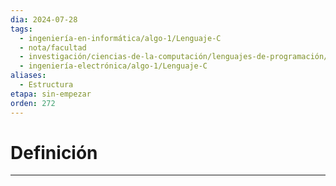 ```yaml
---
dia: 2024-07-28
tags:
  - ingeniería-en-informática/algo-1/Lenguaje-C
  - nota/facultad
  - investigación/ciencias-de-la-computación/lenguajes-de-programación/lenguaje-c
  - ingeniería-electrónica/algo-1/Lenguaje-C
aliases:
  - Estructura
etapa: sin-empezar
orden: 272
---
```

# Definición
---
